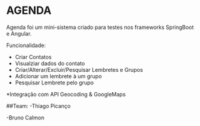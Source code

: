 # AGENDA



Agenda foi um mini-sistema criado para testes nos frameworks SpringBoot e Angular.

Funcionalidade:
  - Criar Contatos
  - Visualziar dados do contato
  - Criar/Alterar/Excluir/Pesquisar Lembretes e Grupos
  - Adicionar um lembrete à um grupo
  - Pesquisar Lembrete pelo grupo

*Integração com API Geocoding & GoogleMaps

##Team: 
-Thiago Picanço

-Bruno Calmon


